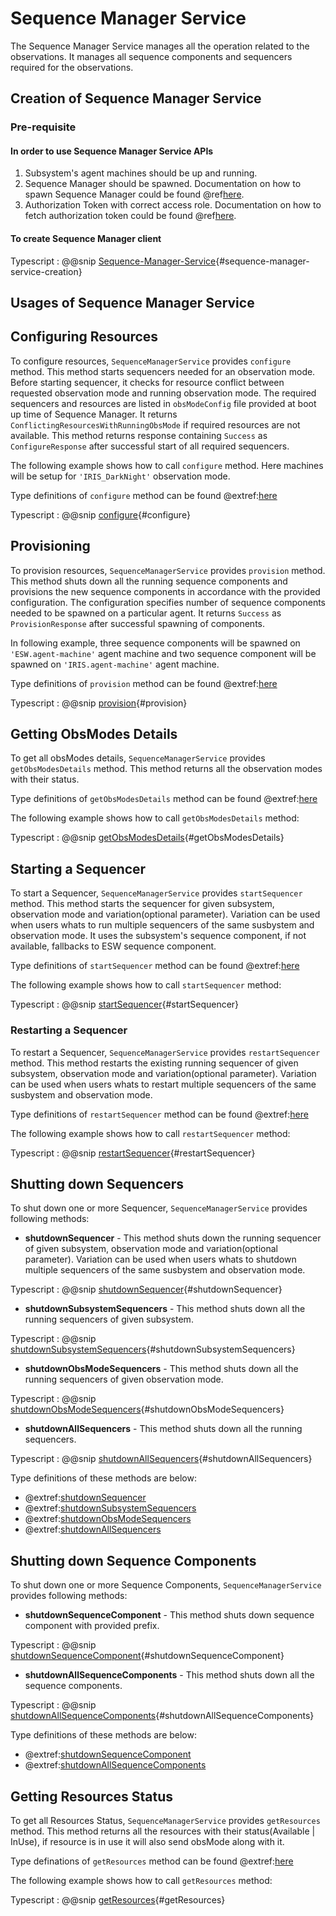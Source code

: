 # Sequence Manager Service

The Sequence Manager Service manages all the operation related to the observations.
It manages all sequence components and sequencers required for the observations.

## Creation of Sequence Manager Service

### Pre-requisite

#### In order to use Sequence Manager Service APIs

1. Subsystem's agent machines should be up and running.
1. Sequence Manager should be spawned. Documentation on how to spawn Sequence Manager could be found @ref[here](agent-service.md).
1. Authorization Token with correct access role.
 Documentation on how to fetch authorization token could be found @ref[here](../aas/auth-components.md).

#### To create Sequence Manager client

Typescript
: @@snip [Sequence-Manager-Service](../../../../example/src/documentation/sequence-manager/SequenceManagerServiceExamples.ts){#sequence-manager-service-creation}

## Usages of Sequence Manager Service

## Configuring Resources

To configure resources, `SequenceManagerService` provides `configure` method.
This method starts sequencers needed for an observation mode. Before starting sequencer, it checks for resource
conflict between requested observation mode and running observation mode. The required sequencers and
resources are listed in `obsModeConfig` file provided at boot up time of Sequence Manager. It returns
`ConflictingResourcesWithRunningObsMode` if required resources are not available. This method returns response
containing `Success` as `ConfigureResponse` after successful start of all required sequencers.

The following example shows how to call `configure` method. Here machines will be setup for `'IRIS_DarkNight'` observation mode.

Type definitions of `configure` method can be found @extref:[here](ts-docs:interfaces/clients.sequencemanagerservice.html#configure)

Typescript
: @@snip [configure](../../../../example/src/documentation/sequence-manager/SequenceManagerServiceExamples.ts){#configure}

## Provisioning

To provision resources, `SequenceManagerService` provides `provision` method.
This method shuts down all the running sequence components and provisions the new sequence components in
accordance with the provided configuration. The configuration specifies number of sequence components
needed to be spawned on a particular agent. It returns `Success` as `ProvisionResponse` after successful
spawning of components.

In following example, three sequence components will be spawned on `'ESW.agent-machine'` agent machine and two sequence
component will be spawned on `'IRIS.agent-machine'` agent machine.

Type definitions of `provision` method can be found @extref:[here](ts-docs:interfaces/clients.sequencemanagerservice.html#provision)

Typescript
: @@snip [provision](../../../../example/src/documentation/sequence-manager/SequenceManagerServiceExamples.ts){#provision}

## Getting ObsModes Details

To get all obsModes details, `SequenceManagerService` provides `getObsModesDetails` method.
This method returns all the observation modes with their status.

Type definitions of `getObsModesDetails` method can be found @extref:[here](ts-docs:interfaces/clients.sequencemanagerservice.html#getObsModesDetails)

The following example shows how to call `getObsModesDetails` method:

Typescript
: @@snip [getObsModesDetails](../../../../example/src/documentation/sequence-manager/SequenceManagerServiceExamples.ts){#getObsModesDetails}

## Starting a Sequencer

To start a Sequencer, `SequenceManagerService` provides `startSequencer` method.
This method starts the sequencer for given subsystem, observation mode and variation(optional parameter). Variation can be used when users whats to run multiple sequencers of the same susbystem and observation mode.
It uses the subsystem's sequence component, if not available, fallbacks to ESW sequence component.

Type definitions of `startSequencer` method can be found @extref:[here](ts-docs:interfaces/clients.sequencemanagerservice.html#startsequencer)

The following example shows how to call `startSequencer` method:

Typescript
: @@snip [startSequencer](../../../../example/src/documentation/sequence-manager/SequenceManagerServiceExamples.ts){#startSequencer}

### Restarting a Sequencer

To restart a Sequencer, `SequenceManagerService` provides `restartSequencer` method.
This method restarts the existing running sequencer of given subsystem, observation mode  and variation(optional parameter). Variation can be used when users whats to restart multiple sequencers of the same susbystem and observation mode.

Type definitions of `restartSequencer` method can be found @extref:[here](ts-docs:interfaces/clients.sequencemanagerservice.html#restartsequencer)

The following example shows how to call `restartSequencer` method:

Typescript
: @@snip [restartSequencer](../../../../example/src/documentation/sequence-manager/SequenceManagerServiceExamples.ts){#restartSequencer}

## Shutting down Sequencers

To shut down one or more Sequencer, `SequenceManagerService` provides following methods:

- **shutdownSequencer** - This method shuts down the running sequencer of given subsystem,  observation mode  and variation(optional parameter). Variation can be used when users whats to shutdown multiple sequencers of the same susbystem and observation mode.

Typescript
: @@snip [shutdownSequencer](../../../../example/src/documentation/sequence-manager/SequenceManagerServiceExamples.ts){#shutdownSequencer}

- **shutdownSubsystemSequencers** - This method shuts down all the running sequencers of given subsystem.

Typescript
: @@snip [shutdownSubsystemSequencers](../../../../example/src/documentation/sequence-manager/SequenceManagerServiceExamples.ts){#shutdownSubsystemSequencers}

- **shutdownObsModeSequencers** - This method shuts down all the running sequencers of given observation mode.

Typescript
: @@snip [shutdownObsModeSequencers](../../../../example/src/documentation/sequence-manager/SequenceManagerServiceExamples.ts){#shutdownObsModeSequencers}

- **shutdownAllSequencers** - This method shuts down all the running sequencers.

Typescript
: @@snip [shutdownAllSequencers](../../../../example/src/documentation/sequence-manager/SequenceManagerServiceExamples.ts){#shutdownAllSequencers}

Type definitions of these methods are below:

- @extref:[shutdownSequencer](ts-docs:interfaces/clients.sequencemanagerservice.html#shutdownsequencer)
- @extref:[shutdownSubsystemSequencers](ts-docs:interfaces/clients.sequencemanagerservice.html#shutdownsubsystemsequencers)
- @extref:[shutdownObsModeSequencers](ts-docs:interfaces/clients.sequencemanagerservice.html#shutdownobsmodesequencers)
- @extref:[shutdownAllSequencers](ts-docs:interfaces/clients.sequencemanagerservice.html#shutdownallsequencers)

## Shutting down Sequence Components

To shut down one or more Sequence Components, `SequenceManagerService` provides following methods:

- **shutdownSequenceComponent** - This method shuts down sequence component with provided prefix.

Typescript
: @@snip [shutdownSequenceComponent](../../../../example/src/documentation/sequence-manager/SequenceManagerServiceExamples.ts){#shutdownSequenceComponent}

- **shutdownAllSequenceComponents** - This method shuts down all the sequence components.

Typescript
: @@snip [shutdownAllSequenceComponents](../../../../example/src/documentation/sequence-manager/SequenceManagerServiceExamples.ts){#shutdownAllSequenceComponents}

Type definitions of these methods are below:

- @extref:[shutdownSequenceComponent](ts-docs:interfaces/clients.sequencemanagerservice.html#shutdownsequencecomponent)
- @extref:[shutdownAllSequenceComponents](ts-docs:interfaces/clients.sequencemanagerservice.html#shutdownallsequencecomponents)

## Getting Resources Status

To get all Resources Status, `SequenceManagerService` provides `getResources` method.
This method returns all the resources with their status(Available | InUse), if resource is in use it will also send obsMode along with it.

Type definations of `getResources` method can be found @extref:[here](ts-docs:interfaces/clients.sequencemanagerservice.html#getResources)

The following example shows how to call `getResources` method:

Typescript
: @@snip [getResources](../../../../example/src/documentation/sequence-manager/SequenceManagerServiceExamples.ts){#getResources}
